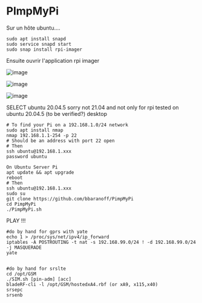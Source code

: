 # PImpMyPi

Sur un hôte ubuntu....

```console 
sudo apt install snapd
sudo service snapd start
sudo snap install rpi-imager
```

Ensuite ouvrir l'application rpi imager


![image](https://user-images.githubusercontent.com/37385191/115163883-f37f7380-a0ab-11eb-916b-cf4fdf9df612.png)

![image](https://user-images.githubusercontent.com/37385191/115163869-d3e84b00-a0ab-11eb-8f7a-f55fb8813f49.png)

![image](https://user-images.githubusercontent.com/37385191/115163893-06924380-a0ac-11eb-8869-6c52f778adc6.png)

SELECT ubuntu 20.04.5 sorry not 21.04 and not only for rpi tested on ubuntu 20.04.5 (to be verified?) desktop

```console
# To find your Pi on a 192.168.1.0/24 network
sudo apt install nmap
nmap 192.168.1.1-254 -p 22
# Should be an address with port 22 open
# Then
ssh ubuntu@192.168.1.xxx
password ubuntu

On Ubuntu Server Pi
apt update && apt upgrade 
reboot
# Then
ssh ubuntu@192.168.1.xxx
sudo su
git clone https://github.com/bbaranoff/PimpMyPi
cd PimpMyPi
./PimpMyPi.sh
```


PLAY !!!

```
#do by hand for gprs with yate
echo 1 > /proc/sys/net/ipv4/ip_forward
iptables -A POSTROUTING -t nat -s 192.168.99.0/24 ! -d 192.168.99.0/24 -j MASQUERADE
yate


#do by hand for srslte
cd /opt/GSM
./SIM.sh [pin-adm] [acc]
bladeRF-cli -l /opt/GSM/hostedxA4.rbf (or xA9, x115,x40)
srsepc
srsenb
```
